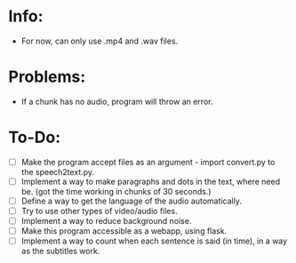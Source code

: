 # Info:
- For now, can only use .mp4 and .wav files.

# Problems:
- If a chunk has no audio, program will throw an error. 

# To-Do:
- [ ] Make the program accept files as an argument - import convert.py to the speech2text.py.
- [ ] Implement a way to make paragraphs and dots in the text, where need be. (got the time working in chunks of 30 seconds.)
- [ ] Define a way to get the language of the audio automatically.
- [ ] Try to use other types of video/audio files.
- [ ] Implement a way to reduce background noise.
- [ ] Make this program accessible as a webapp, using flask.
- [ ] Implement a way to count when each sentence is said (in time), in a way as the subtitles work.
